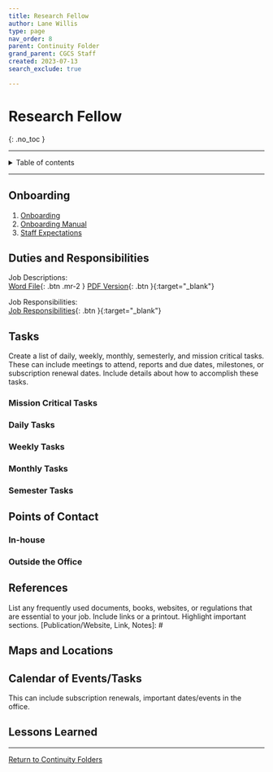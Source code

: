 ```yaml
---
title: Research Fellow
author: Lane Willis
type: page
nav_order: 8
parent: Continuity Folder
grand_parent: CGCS Staff
created: 2023-07-13
search_exclude: true

---
```


# Research Fellow
{: .no_toc }

---

<details closed markdown="block">
  <summary>
    Table of contents
  </summary>
  {: .text-delta }
1. TOC
{:toc}
</details>

---

## Onboarding
1. [Onboarding](/cgcs-staff-information/continuity/onboarding/onboarding.html)
2. [Onboarding Manual](/cgcs-staff-information/continuity//onboarding/onboarding-manual.html)
3. [Staff Expectations](/cgcs-staff-information/continuity/onboarding/staff-expectations.html)

## Duties and Responsibilities
Job Descriptions:  
[Word File](/files/job-descriptions/missions-fellow/CGCS%20Missions%20Fellow%20Job%20Description.docx){: .btn .mr-2 }
[PDF Version](/files/job-descriptions/missions-fellow/CGCS%20Missions%20Fellow%20Job%20Description.pdf){: .btn }{:target="_blank"} 

Job Responsibilities:  
[Job Responsibilities](https://missions.center/cgcs-staff-information/continuity/cgcs-job-responsibilities.html#cgcs-research-fellow---maggie){: .btn }{:target="_blank"} 

## Tasks
Create a list of daily, weekly, monthly, semesterly, and mission critical tasks. These can include meetings to attend, reports and due dates, milestones, or subscription renewal dates. Include details about how to accomplish these tasks.

### Mission Critical Tasks

### Daily Tasks

### Weekly Tasks

### Monthly Tasks

### Semester Tasks

## Points of Contact
[Name, Position, Phone #, Email, Notes]: #

### In-house

### Outside the Office

## References
List any frequently used documents, books, websites, or regulations that are essential to your job. Include links or a printout. Highlight important sections.
[Publication/Website, Link, Notes]: #

## Maps and Locations

## Calendar of Events/Tasks
This can include subscription renewals, important dates/events in the office.

## Lessons Learned

---

[Return to Continuity Folders](/cgcs-staff-information/continuity/continuity.html)